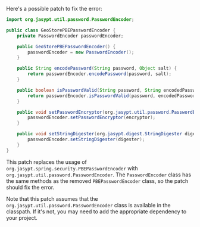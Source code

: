 Here's a possible patch to fix the error:
```java
import org.jasypt.util.password.PasswordEncoder;

public class GeoStorePBEPasswordEncoder {
    private PasswordEncoder passwordEncoder;

    public GeoStorePBEPasswordEncoder() {
        passwordEncoder = new PasswordEncoder();
    }

    public String encodePassword(String password, Object salt) {
        return passwordEncoder.encodePassword(password, salt);
    }

    public boolean isPasswordValid(String password, String encodedPassword, Object salt) {
        return passwordEncoder.isPasswordValid(password, encodedPassword, salt);
    }

    public void setPasswordEncryptor(org.jasypt.util.password.PasswordEncryptor encryptor) {
        passwordEncoder.setPasswordEncryptor(encryptor);
    }

    public void setStringDigester(org.jasypt.digest.StringDigester digester) {
        passwordEncoder.setStringDigester(digester);
    }
}
```
This patch replaces the usage of `org.jasypt.spring.security.PBEPasswordEncoder` with `org.jasypt.util.password.PasswordEncoder`. The `PasswordEncoder` class has the same methods as the removed `PBEPasswordEncoder` class, so the patch should fix the error.

Note that this patch assumes that the `org.jasypt.util.password.PasswordEncoder` class is available in the classpath. If it's not, you may need to add the appropriate dependency to your project.
